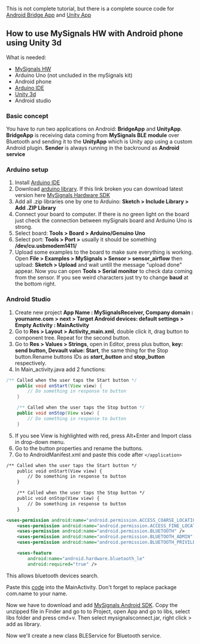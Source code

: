 This is not complete tutorial, but there is a complete source code for [Android Bridge App](https://github.com/GordeyChernyy/AndroidUnityBridge) and [Unity App](https://github.com/GordeyChernyy/AndroidServiceReceiver)
## How to use MySignals HW with Android phone using Unity 3d
What is needed:

* [MySignals HW](https://www.cooking-hacks.com/mysignals-hw-ehealth-medical-biometric-arduino-complete-kit-ble)
* Arduino Uno (not uncluded in the mySignals kit)
* Android phone
* [Arduino IDE](https://www.arduino.cc/en/Main/Software)
* [Unity 3d]()
* Android studio

### Basic concept

You have to run two applications on Android:  **BridgeApp** and **UnityApp**. **BridgeApp** is receiving data coming from **MySignals BLE module** over Bluetooth and sending it to the **UnityApp** which is Unity app using a custom Android plugin. **Sender** is always running in the backround as **Android service**

### Arduino setup
1. Install [Arduino IDE](https://www.arduino.cc/en/Main/Software)
2. Download [arduino library](http://www.cooking-hacks.com/media/cooking/images/documentation/mysignals_hardware/MySignals_HW_SDK_V2.0.0.zip). If this link broken you can download latest version here [MySignals Hardware SDK](https://www.cooking-hacks.com/mysignals-hw-ehealth-medical-biometric-iot-platform-arduino-tutorial/#step5)
3. Add all .zip libraries one by one to Arduino: **Sketch > Include Library > Add .ZIP Library**
5. Connect your board to computer. If there is no green light on the board just check the connection between mySignals board and Arduino Uno is strong.
6. Select board: **Tools > Board > Arduino/Genuino Uno**
7. Select port: **Tools > Port >** usually it should be something **/dev/cu.usbmodem1411/**
8. Upload some examples to the board to make sure everything is working. Open **File > Examples > MySignals > Sensor > sensor_airflow** then upload: **Sketch > Upload** and wait untill the message "upload done" appear. Now you can open **Tools > Serial monitor** to check data coming from the sensor. If you see weird characters just try to change **baud** at the bottom right.

### Android Studio
1. Create new project **App Name : MySignalsReceiver, Company domain : yourname.com > next > Target Android devices: default settings > Empty Activity : MainActivity**
2. Go to **Res > Layout > Activity_main.xml**, double click it, drag button to component tree. Repeat for the second button.
3. Go to **Res > Values > Strings**, open in Editor, press plus button, **key: send button, Devault value: Start**, the same thing for the Stop button.Rename buttons IDs as ***start_button*** and **stop_button** respectively.
4. In Main_activity.java add 2 functions: 

``` Java
/** Called when the user taps the Start button */
    public void onStart(View view) {
        // Do something in response to button
    }

    /** Called when the user taps the Stop button */
    public void onStop(View view) {
        // Do something in response to button
    }
```

5. If you see View is highlighted with red, press Alt+Enter and Import class in drop-down menu.
6. Go to the button properties and rename the buttons.
7. Go to AndroidManifest.xml and paste this code after `</application>`

```xml
/** Called when the user taps the Start button */
    public void onStart(View view) {
        // Do something in response to button
    }

    /** Called when the user taps the Stop button */
    public void onStop(View view) {
        // Do something in response to button
    }

<uses-permission android:name="android.permission.ACCESS_COARSE_LOCATION"/>
    <uses-permission android:name="android.permission.ACCESS_FINE_LOCATION"/>
    <uses-permission android:name="android.permission.BLUETOOTH" />
    <uses-permission android:name="android.permission.BLUETOOTH_ADMIN" />
    <uses-permission android:name="android.permission.BLUETOOTH_PRIVILEGED" />

    <uses-feature
        android:name="android.hardware.bluetooth_le"
        android:required="true" />
```

This allows bluetooth devices search. 

Paste this [code](link) into the MainActivity. Don't forget to replace package com.name to your name. 

Now we have to download and add [MySignals Android SDK](http://downloads.libelium.com/mysignals/mysignals_android/MySignalsConnectKit.jar.zip). Copy the unzipped file in Finder and go to to Project, open App and go to libs, select libs folder and press cmd+v. Then select mysignalsconnect.jar, right click > add as library. 

Now we'll create a new class BLEService for Bluetooth service. 


      
